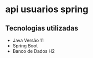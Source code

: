 # api usuarios spring

## Tecnologias utilizadas

 - Java Versão 11
 - Spring Boot
 - Banco de Dados H2
